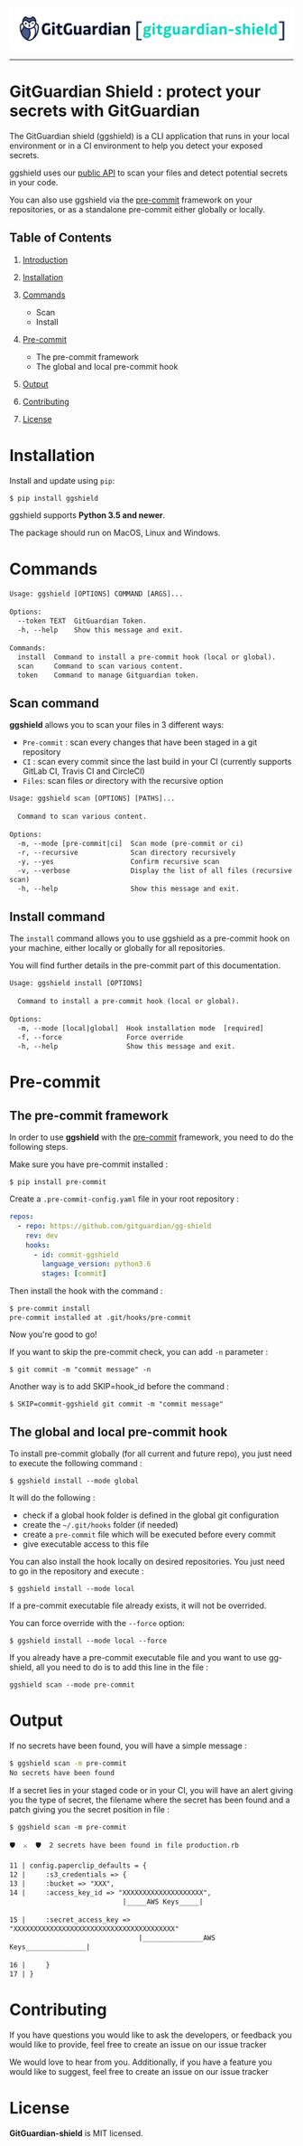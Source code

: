 <img src="doc/logo.svg">

---

# GitGuardian Shield : protect your secrets with GitGuardian

The GitGuardian shield (ggshield) is a CLI application that runs in your local environment
or in a CI environment to help you detect your exposed secrets.

ggshield uses our [public API](https://api.gitguardian.com/doc) to scan your files and detect potential secrets in your code.

You can also use ggshield via the [pre-commit](https://pre-commit.com/) framework on your repositories, or as a standalone pre-commit either globally or locally.

## Table of Contents

1. [Introduction](#introduction)
2. [Installation](#installation)
3. [Commands](#commands)

   - Scan
   - Install

4. [Pre-commit](#pre-commit)

   - The pre-commit framework
   - The global and local pre-commit hook

5. [Output](#output)
6. [Contributing](#contributing)
7. [License](#license)

# Installation

Install and update using `pip`:

```shell
$ pip install ggshield
```

ggshield supports **Python 3.5 and newer**.

The package should run on MacOS, Linux and Windows.

# Commands

```shell
Usage: ggshield [OPTIONS] COMMAND [ARGS]...

Options:
  --token TEXT  GitGuardian Token.
  -h, --help    Show this message and exit.

Commands:
  install  Command to install a pre-commit hook (local or global).
  scan     Command to scan various content.
  token    Command to manage Gitguardian token.
```

## Scan command

**ggshield** allows you to scan your files in 3 different ways:

- `Pre-commit` : scan every changes that have been staged in a git repository
- `CI` : scan every commit since the last build in your CI (currently supports GitLab CI, Travis CI and CircleCI)
- `Files`: scan files or directory with the recursive option

```shell
Usage: ggshield scan [OPTIONS] [PATHS]...

  Command to scan various content.

Options:
  -m, --mode [pre-commit|ci]  Scan mode (pre-commit or ci)
  -r, --recursive             Scan directory recursively
  -y, --yes                   Confirm recursive scan
  -v, --verbose               Display the list of all files (recursive scan)
  -h, --help                  Show this message and exit.
```

## Install command

The `install` command allows you to use ggshield as a pre-commit hook on your machine, either locally or globally for all repositories.

You will find further details in the pre-commit part of this documentation.

```shell
Usage: ggshield install [OPTIONS]

  Command to install a pre-commit hook (local or global).

Options:
  -m, --mode [local|global]  Hook installation mode  [required]
  -f, --force                Force override
  -h, --help                 Show this message and exit.
```

# Pre-commit

## The pre-commit framework

In order to use **ggshield** with the [pre-commit](https://pre-commit.com/) framework, you need to do the following steps.

Make sure you have pre-commit installed :

```shell
$ pip install pre-commit
```

Create a `.pre-commit-config.yaml` file in your root repository :

```yaml
repos:
  - repo: https://github.com/gitguardian/gg-shield
    rev: dev
    hooks:
      - id: commit-ggshield
        language_version: python3.6
        stages: [commit]
```

Then install the hook with the command :

```shell
$ pre-commit install
pre-commit installed at .git/hooks/pre-commit
```

Now you're good to go!

If you want to skip the pre-commit check, you can add `-n` parameter :

```shell
$ git commit -m "commit message" -n
```

Another way is to add SKIP=hook_id before the command :

```shell
$ SKIP=commit-ggshield git commit -m "commit message"
```

## The global and local pre-commit hook

To install pre-commit globally (for all current and future repo), you just need to execute the following command :

```shell
$ ggshield install --mode global
```

It will do the following :

- check if a global hook folder is defined in the global git configuration
- create the `~/.git/hooks` folder (if needed)
- create a `pre-commit` file which will be executed before every commit
- give executable access to this file

You can also install the hook locally on desired repositories.
You just need to go in the repository and execute :

```shell
$ ggshield install --mode local
```

If a pre-commit executable file already exists, it will not be overrided.

You can force override with the `--force` option:

```shell
$ ggshield install --mode local --force
```

If you already have a pre-commit executable file and you want to use gg-shield,
all you need to do is to add this line in the file :

```shell
ggshield scan --mode pre-commit
```

# Output

If no secrets have been found, you will have a simple message :

```bash
$ ggshield scan -m pre-commit
No secrets have been found
```

If a secret lies in your staged code or in your CI,
you will have an alert giving you the type of secret,
the filename where the secret has been found and a patch
giving you the secret position in file :

```shell
$ ggshield scan -m pre-commit

🛡️  ⚔️  🛡️  2 secrets have been found in file production.rb

11 | config.paperclip_defaults = {
12 |     :s3_credentials => {
13 |     :bucket => "XXX",
14 |     :access_key_id => "XXXXXXXXXXXXXXXXXXXX",
                            |_____AWS Keys_____|

15 |     :secret_access_key => "XXXXXXXXXXXXXXXXXXXXXXXXXXXXXXXXXXXXXXXX"
                                |_______________AWS Keys_______________|

16 |     }
17 | }
```

# Contributing

If you have questions you would like to ask the developers,
or feedback you would like to provide,
feel free to create an issue on our issue tracker

We would love to hear from you.
Additionally, if you have a feature you would like to suggest,
feel free to create an issue on our issue tracker

# License

**GitGuardian-shield** is MIT licensed.

